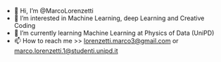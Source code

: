 - 👋 Hi, I’m @MarcoLorenzetti
- 👀 I’m interested in Machine Learning, deep Learning and Creative Coding
- 🌱 I’m currently learning Machine Learning at Physics of Data (UniPD)
- 📫 How to reach me >> lorenzetti.marco3@gmail.com or marco.lorenzetti.1@studenti.unipd.it
